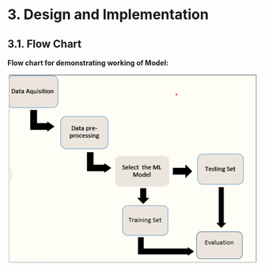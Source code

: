 # 3. Design and Implementation

## 3.1. Flow Chart

**Flow chart for demonstrating working of Model:**

![Flowchart](images/flow-chart.png)


